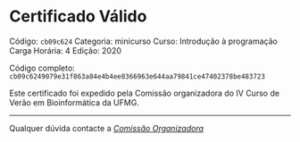 # Certificado Válido

Código: `cb09c624`
Categoria: minicurso
Curso: Introdução à programação
Carga Horária: 4
Edição: 2020


Código completo: `cb09c6249079e31f863a84e4b4ee8366963e644aa79841ce47402378be483723`


Este certificado foi expedido pela Comissão organizadora do IV Curso de Verão em Bioinformática da UFMG.

----

Qualquer dúvida contacte a [_Comissão Organizadora_](<mailto:cursobioinfoufmg@gmail.com$subject=[Certificados]>)

